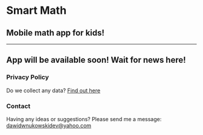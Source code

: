 # Smart Math
## Mobile math app for kids!

---------------------------
App will be available soon! Wait for news here!
---------------------------



### Privacy Policy
Do we collect any data? [Find out here](https://dwnu.github.io/Smart-Math-Kids/)

### Contact
Having any ideas or suggestions? Please send me a message: dawidwnukowskidev@yahoo.com
